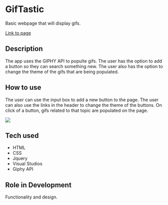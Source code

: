 # GifTastic
Basic webpage that will display gifs.

[Link to page](https://reekamaharaj.github.io/GitTastic/)

## Description
The app uses the GIPHY API to populte gifs. The user has the option to add a button so they can search something new. The user also has the option to change the theme of the gifs that are being populated.

## How to use
The user can use the input box to add a new button to the page. The user can also use the links in the header to change the theme of the buttons. On click of a button, gifs related to that topic are populated on the page. 

![](assets/images/giftastic.gif)

## Tech used

- HTML
- CSS
- Jquery
- Visual Studios
- Giphy API

## Role in Development
Functionality and design.




